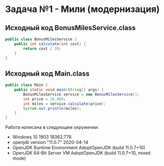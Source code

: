 # Задача №1 - Мили (модернизация)

## Исходный код BonusMilesService.class
```java
public class BonusMilesService {
    public int calculate(int cost) {
        return cost / 20;
    }
}
```
## Исходный код Main.class
```java
public class Main {
    public static void main(String[] args) {
        BonusMilesService service = new BonusMilesService();
        int price = 10_000;
        int miles = service.calculate(price);
        System.out.println(miles);
    }
}
```
Работа написана в следующем окружении:
* Windows 10 1903 18362.778
* openjdk version "11.0.7" 2020-04-14
* OpenJDK Runtime Environment AdoptOpenJDK (build 11.0.7+10)
* OpenJDK 64-Bit Server VM AdoptOpenJDK (build 11.0.7+10, mixed mode)